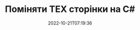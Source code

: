 ---
############################# Static ############################
layout: "auto-gen-merger"
date: 2022-10-21T07:19:36
draft: false
otherformats: vsdx vssm vssx vstm vstx vsx vtx xlam xls xlsb xlsm xlsx xlt xltm xltx xps

############################# Head ############################
head_title: "Обміняти й обмінюватися TEX сторінками на C#"
head_description: "Поміняйте та обміняйтеся позиціями двох сторінок у файлі TEX у C# за допомогою API об’єднання документів."

############################# Header ############################
title: "Поміняти TEX сторінки на C#"
description: "Поміняйте місцями сторінки TEX кількома рядками коду .NET."
bg_image: "https://cms.admin.containerize.com/templates/aspose/App_Themes/V3/images/bg/header1.png"
bg_overlay: false
button:
    enable: true
    icon: "fas fa-arrow-down"
    label: "Завантажте безкоштовну пробну версію"
    link: "https://downloads.groupdocs.com/merger/net"

############################# SubMenu ############################
submenu:
    enable: true

    left:
        img_alt: "GroupDocs.Merger for .NET"
        image: "https://cms.admin.containerize.com/templates/groupdocs/images/product-logos/90x90-noborder/groupdocs-merger-net.png"
        product: "GroupDocs.Merger"
        platform: ".NET"

    middle:
        button:

            # button loop
            - link: "https://apireference.groupdocs.com/merger/net"
              text: "Довідник API"

            # button loop
            - link: "https://github.com/groupdocs-merger"
              text: "Приклади коду"

            # button loop
            - link: "https://products.groupdocs.app/merger/family"
              text: "Живі демонстрації"

            # button loop
            - link: "https://purchase.groupdocs.com/pricing/merger/net"
              text: "Ціноутворення"

    right:
        link_download: "https://downloads.groupdocs.com/merger"
        link_learn: "https://docs.groupdocs.com/merger/net"
        link_buy: "https://purchase.groupdocs.com"

############################# About ############################
about:
    enable: true
    title: "Про API GroupDocs.Merger for .NET"
    content: |
        [GroupDocs.Merger for .NET](/uk/merger/net/) пропонує просте рішення для безпечного об’єднання та розділення між широким діапазоном форматів документів, включаючи PDF, Microsoft Office (Word, Excel, PowerPoint). , OneNote), OpenDocument, HTML, зображення та багато іншого в програмах .NET. Додавши лише кілька рядків коду, виконайте кілька операцій з документами, наприклад переміщення, видалення, поворот, заміну, вилучення або зміну орієнтації сторінок у документах. API об’єднання документів також підтримує попередній перегляд сторінок документа як зображення для аналізу структури документа, форматування та вмісту на сторінці.
        
        GroupDocs.Merger API є правильним вибором для корпоративних рішень, яким потрібні функції обміну сторінками файлів. Ці API добре підтримуються на всіх основних операційних системах і платформах, включаючи .NET Framework, .NET Standard, .NET Core, Mono.

############################# Steps ############################
steps:
    enable: true
    title_left: "Поміняти TEX сторінками файлів у .NET"
    content_left: |
        [GroupDocs.Merger for .NET](/uk/merger/net/) полегшує розробникам C# заміну сторінок у файлі TEX, реалізувавши кілька простих кроків .
        
        * Ініціалізуйте **SwapOptions**, щоб указати номери сторінок для обміну.
        * Створіть новий екземпляр **Merger** і передайте вихідний шлях до документа як параметр конструктора.
        * Викличте **SwapPages** і передайте об’єкт **SwapOptions**.
        * Викличте **Save** та вкажіть шлях до файлу для збереження отриманого документа.

    title_right: "Системні вимоги"
    content_right: |
        API GroupDocs.Merger for .NET підтримуються на всіх основних платформах і операційних системах. Перш ніж виконувати наведений нижче код, переконайтеся, що у вашій системі встановлено такі передумови.

        * Операційні системи: Microsoft Windows, Linux, MacOS
        * Середовища розробки: Visual Studio, Xamarin, MonoDevelop
        * Каркаси: .NET Framework, .NET Standard, .NET Core, Mono
        * Завантажте останню версію GroupDocs.Merger for .NET з [NuGet](https://www.nuget.org/packages/groupdocs.merger)
         
    code: |
     {{% merger/additional-styles %}}
     {{< merger/code-merger title="Як поміняти місцями сторінки файлу TEX за допомогою прикладу коду C#">}}

        ```csharp    
        // Поміняти місцями сторінки файлу TEX за допомогою API GroupDocs.Merger
        int pageNumber1 = 6;
        int pageNumber2 = 1;

        // Ініціалізуйте клас SwapOptions, щоб указати номери сторінок для обміну
        SwapOptions swapOptions = new SwapOptions(pageNumber2, pageNumber1);

        // Створення екземпляра злиття з вхідним документом TEX
        using (Merger merger = new Merger("input.tex"))
          {
            // Викличте метод SwapPages і передайте йому об’єкт SwapOptions
            merger.SwapPages(swapOptions);
    
            // Викличте метод збереження та передайте потрібний шлях до файлу, щоб зберегти вихідний документ
            merger.Save("output.tex");
          }
        ```
     {{< /merger/code-merger >}}

############################# Demos ############################
demos:
    enable: true
    title: "Демонстрації в прямому ефірі - обміняйте TEX сторінками файлів онлайн"
    content: |
       Поміняйте TEX сторінки файлу просто зараз, відвідавши веб-сайт [GroupDocs.Merger Live Demos](https://products.groupdocs.app/splitter/swap-pages/tex).
       Жива демонстрація має такі переваги.
        
############################# About Formats ############################
about_formats:
    enable: true

############################# More Formats ############################
more_formats:
    enable: true
    title: "Поміняйте сторінки інших форматів файлів"
    content: |
        .NET API об’єднання та розділення документів для форматів файлів і зображень. Поміняйте деякі з популярних форматів файлів, як зазначено нижче.

############################# Back to top ###############################
back_to_top:
    enable: true
---
